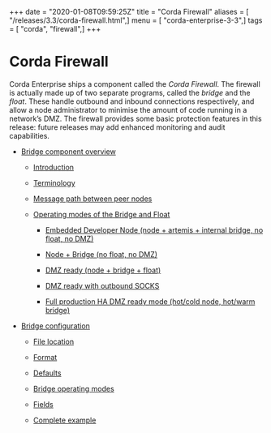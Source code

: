 +++
date = "2020-01-08T09:59:25Z"
title = "Corda Firewall"
aliases = [ "/releases/3.3/corda-firewall.html",]
menu = [ "corda-enterprise-3-3",]
tags = [ "corda", "firewall",]
+++


# Corda Firewall

Corda Enterprise ships a component called the *Corda Firewall*. The firewall is actually made up of two separate programs,
            called the *bridge* and the *float*. These handle outbound and inbound connections respectively, and allow a node
            administrator to minimise the amount of code running in a network’s DMZ. The firewall provides some basic protection
            features in this release: future releases may add enhanced monitoring and audit capabilities.


* [Bridge component overview](corda-bridge-component.md)
    * [Introduction](corda-bridge-component.md#introduction)

    * [Terminology](corda-bridge-component.md#terminology)

    * [Message path between peer nodes](corda-bridge-component.md#message-path-between-peer-nodes)

    * [Operating modes of the Bridge and Float](corda-bridge-component.md#operating-modes-of-the-bridge-and-float)
        * [Embedded Developer Node (node + artemis + internal bridge, no float, no DMZ)](corda-bridge-component.md#embedded-developer-node-node-artemis-internal-bridge-no-float-no-dmz)

        * [Node + Bridge (no float, no DMZ)](corda-bridge-component.md#node-bridge-no-float-no-dmz)

        * [DMZ ready (node + bridge + float)](corda-bridge-component.md#dmz-ready-node-bridge-float)

        * [DMZ ready with outbound SOCKS](corda-bridge-component.md#dmz-ready-with-outbound-socks)

        * [Full production HA DMZ ready mode (hot/cold node, hot/warm bridge)](corda-bridge-component.md#full-production-ha-dmz-ready-mode-hot-cold-node-hot-warm-bridge)



* [Bridge configuration](bridge-configuration-file.md)
    * [File location](bridge-configuration-file.md#file-location)

    * [Format](bridge-configuration-file.md#format)

    * [Defaults](bridge-configuration-file.md#defaults)

    * [Bridge operating modes](bridge-configuration-file.md#bridge-operating-modes)

    * [Fields](bridge-configuration-file.md#fields)

    * [Complete example](bridge-configuration-file.md#complete-example)




